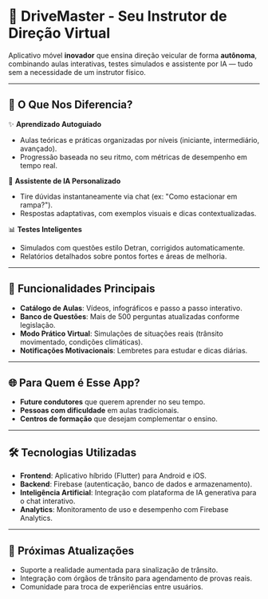 # 🚦 **DriveMaster - Seu Instrutor de Direção Virtual**  

Aplicativo móvel **inovador** que ensina direção veicular de forma **autônoma**, combinando aulas interativas, testes simulados e assistente por IA — tudo sem a necessidade de um instrutor físico.  

---

## 📌 **O Que Nos Diferencia?**  
✨ **Aprendizado Autoguiado**  
- Aulas teóricas e práticas organizadas por níveis (iniciante, intermediário, avançado).  
- Progressão baseada no seu ritmo, com métricas de desempenho em tempo real.  

🤖 **Assistente de IA Personalizado**  
- Tire dúvidas instantaneamente via chat (ex: "Como estacionar em rampa?").  
- Respostas adaptativas, com exemplos visuais e dicas contextualizadas.  

📊 **Testes Inteligentes**  
- Simulados com questões estilo Detran, corrigidos automaticamente.  
- Relatórios detalhados sobre pontos fortes e áreas de melhoria.  

---

## 🔧 **Funcionalidades Principais**  
- **Catálogo de Aulas**: Vídeos, infográficos e passo a passo interativo.  
- **Banco de Questões**: Mais de 500 perguntas atualizadas conforme legislação.  
- **Modo Prático Virtual**: Simulações de situações reais (trânsito movimentado, condições climáticas).  
- **Notificações Motivacionais**: Lembretes para estudar e dicas diárias.  

---

## 🌐 **Para Quem é Esse App?**  
- **Future condutores** que querem aprender no seu tempo.  
- **Pessoas com dificuldade** em aulas tradicionais.  
- **Centros de formação** que desejam complementar o ensino.  

---

## 🛠 **Tecnologias Utilizadas**  
- **Frontend**: Aplicativo híbrido (Flutter) para Android e iOS.  
- **Backend**: Firebase (autenticação, banco de dados e armazenamento).  
- **Inteligência Artificial**: Integração com plataforma de IA generativa para o chat interativo.  
- **Analytics**: Monitoramento de uso e desempenho com Firebase Analytics.  

---

## 📲 **Próximas Atualizações**  
- Suporte a realidade aumentada para sinalização de trânsito.  
- Integração com órgãos de trânsito para agendamento de provas reais.  
- Comunidade para troca de experiências entre usuários.  

